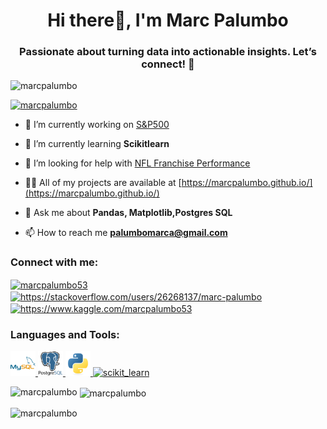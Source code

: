 <h1 align="center">Hi there👋, I'm Marc Palumbo</h1>
<h3 align="center">Passionate about turning data into actionable insights. Let’s connect! 🤝</h3>

<p align="left"> <img src="https://komarev.com/ghpvc/?username=marcpalumbo&label=Profile%20views&color=0e75b6&style=flat" alt="marcpalumbo" /> </p>

<p align="left"> <a href="https://github.com/ryo-ma/github-profile-trophy"><img src="https://github-profile-trophy.vercel.app/?username=marcpalumbo" alt="marcpalumbo" /></a> </p>

- 🔭 I’m currently working on [S&P500]([https://github.com/marcpalumbo/NFL_Predictions](https://github.com/marcpalumbo/SP500))

- 🌱 I’m currently learning **Scikitlearn**

- 🤝 I’m looking for help with [NFL Franchise Performance](https://public.tableau.com/app/profile/marc.palumbo/viz/NFLFranchisePerformance/FranchiseSuccessDashboard)

- 👨‍💻 All of my projects are available at [https://marcpalumbo.github.io/](https://marcpalumbo.github.io/)

- 💬 Ask me about **Pandas, Matplotlib,Postgres SQL**

- 📫 How to reach me **palumbomarca@gmail.com**

<h3 align="left">Connect with me:</h3>
<p align="left">
<a href="https://linkedin.com/in/marcpalumbo53" target="blank"><img align="center" src="https://raw.githubusercontent.com/rahuldkjain/github-profile-readme-generator/master/src/images/icons/Social/linked-in-alt.svg" alt="marcpalumbo53" height="30" width="40" /></a>
<a href="https://stackoverflow.com/users/https://stackoverflow.com/users/26268137/marc-palumbo" target="blank"><img align="center" src="https://raw.githubusercontent.com/rahuldkjain/github-profile-readme-generator/master/src/images/icons/Social/stack-overflow.svg" alt="https://stackoverflow.com/users/26268137/marc-palumbo" height="30" width="40" /></a>
<a href="https://kaggle.com/https://www.kaggle.com/marcpalumbo53" target="blank"><img align="center" src="https://raw.githubusercontent.com/rahuldkjain/github-profile-readme-generator/master/src/images/icons/Social/kaggle.svg" alt="https://www.kaggle.com/marcpalumbo53" height="30" width="40" /></a>
</p>

<h3 align="left">Languages and Tools:</h3>
<p align="left"> <a href="https://www.mysql.com/" target="_blank" rel="noreferrer"> <img src="https://raw.githubusercontent.com/devicons/devicon/master/icons/mysql/mysql-original-wordmark.svg" alt="mysql" width="40" height="40"/> </a> <a href="https://www.postgresql.org" target="_blank" rel="noreferrer"> <img src="https://raw.githubusercontent.com/devicons/devicon/master/icons/postgresql/postgresql-original-wordmark.svg" alt="postgresql" width="40" height="40"/> </a> <a href="https://www.python.org" target="_blank" rel="noreferrer"> <img src="https://raw.githubusercontent.com/devicons/devicon/master/icons/python/python-original.svg" alt="python" width="40" height="40"/> </a> <a href="https://scikit-learn.org/" target="_blank" rel="noreferrer"> <img src="https://upload.wikimedia.org/wikipedia/commons/0/05/Scikit_learn_logo_small.svg" alt="scikit_learn" width="40" height="40"/> </a> </p>

<p><img align="left" src="https://github-readme-stats.vercel.app/api/top-langs?username=marcpalumbo&show_icons=true&locale=en&layout=compact" alt="marcpalumbo" /></p>

<p>&nbsp;<img align="center" src="https://github-readme-stats.vercel.app/api?username=marcpalumbo&show_icons=true&locale=en" alt="marcpalumbo" /></p>

<p><img align="center" src="https://github-readme-streak-stats.herokuapp.com/?user=marcpalumbo&" alt="marcpalumbo" /></p>
